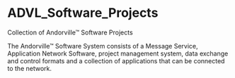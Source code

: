 # ADVL_Software_Projects
Collection of Andorville™ Software Projects

The Andorville™ Software System consists of a Message Service, Application Network Software, project management system, data exchange and control formats and a collection of applications that can be connected to the network.




